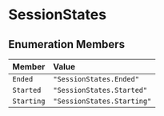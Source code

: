 # SessionStates

## Enumeration Members

| Member | Value |
| :------ | :------ |
| `Ended` | `"SessionStates.Ended"` |
| `Started` | `"SessionStates.Started"` |
| `Starting` | `"SessionStates.Starting"` |
